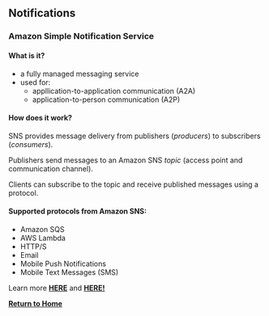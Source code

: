 ## Notifications

### Amazon Simple Notification Service

#### What is it?
- a fully managed messaging service
- used for:
  - appllication-to-application communication (A2A)
  - application-to-person communication (A2P)

#### How does it work? 

SNS provides message delivery from publishers (*producers*) to subscribers (*consumers*).

Publishers send messages to an Amazon SNS *topic* (access point and communication channel).

Clients can subscribe to the topic and receive published messages using a protocol.

#### Supported protocols from Amazon SNS:
  - Amazon SQS 
  - AWS Lambda
  - HTTP/S
  - Email
  - Mobile Push Notifications
  - Mobile Text Messages (SMS)

Learn more [**HERE**](https://aws.amazon.com/sns/getting-started/) and [**HERE!**](https://aws.amazon.com/sns/?whats-new-cards.sort-by=item.additionalFields.postDateTime&whats-new-cards.sort-order=desc)


[**Return to Home**](README.md)